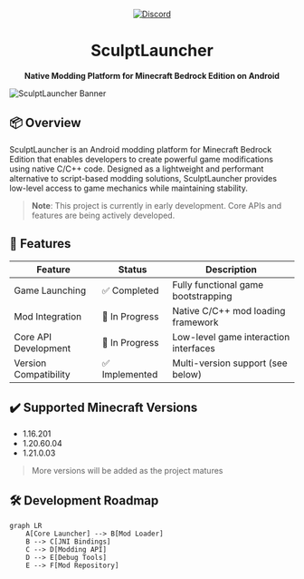 <p align="center">
  <a href="https://discord.gg/YOUR_INVITE_CODE" target="_blank">
    <img src="https://img.shields.io/discord/YOUR_SERVER_ID?label=Join%20Our%20Discord&logo=discord&logoColor=white&style=for-the-badge" alt="Discord">
  </a>
</p>

<h1 align="center">SculptLauncher</h1>
<p align="center">
  <strong>Native Modding Platform for Minecraft Bedrock Edition on Android</strong>
</p>

![SculptLauncher Banner](https://via.placeholder.com/800x200/5865F2/FFFFFF?text=SculptLauncher+-+C%2FC%2B%2B+Modding+for+Minecraft+BE) <!-- Replace with actual banner image -->

## 📦 Overview
SculptLauncher is an Android modding platform for Minecraft Bedrock Edition that enables developers to create powerful game modifications using native C/C++ code. Designed as a lightweight and performant alternative to script-based modding solutions, SculptLauncher provides low-level access to game mechanics while maintaining stability.

> **Note**: This project is currently in early development. Core APIs and features are being actively developed.

## 🚀 Features

| Feature                | Status        | Description                                     |
|------------------------|---------------|-------------------------------------------------|
| Game Launching         | ✅ Completed  | Fully functional game bootstrapping             |
| Mod Integration        | 🚧 In Progress| Native C/C++ mod loading framework              |
| Core API Development   | 🚧 In Progress| Low-level game interaction interfaces           |
| Version Compatibility  | ✅ Implemented| Multi-version support (see below)               |

## ✔️ Supported Minecraft Versions
- 1.16.201
- 1.20.60.04
- 1.21.0.03

> More versions will be added as the project matures

## 🛠️ Development Roadmap
```mermaid
graph LR
    A[Core Launcher] --> B[Mod Loader]
    B --> C[JNI Bindings]
    C --> D[Modding API]
    D --> E[Debug Tools]
    E --> F[Mod Repository]
